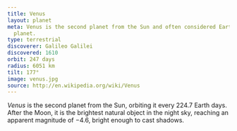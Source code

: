 ```yaml
---
title: Venus
layout: planet
meta: Venus is the second planet from the Sun and often considered Earth’s sister
  planet.
type: terrestrial
discoverer: Galileo Galilei
discovered: 1610
orbit: 247 days
radius: 6051 km
tilt: 177°
image: venus.jpg
source: http://en.wikipedia.org/wiki/Venus
---
```


*Venus* is the second planet from the Sun, orbiting it every 224.7 Earth days. After the Moon, it is the brightest natural object in the night sky, reaching an apparent magnitude of −4.6, bright enough to cast shadows.
